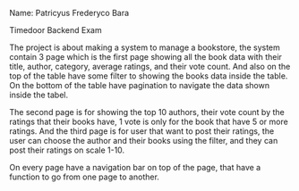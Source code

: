 Name: Patricyus Frederyco Bara

Timedoor Backend Exam

The project is about making a system to manage a bookstore, the system contain 3 page which is the first page showing all the book data with their title, author, category, average ratings, and their vote count. And also on the top of the table have some filter to showing the books data inside the table. On the bottom of the table have pagination to navigate the data shown inside the tabel.

The second page is for showing the top 10 authors, their vote count by the ratings that their books have, 1 vote is only for the book that have 5 or more ratings. And the third page is for user that want to post their ratings, the user can choose the author and their books using the filter, and they can post their ratings on scale 1-10.

On every page have a navigation bar on top of the page, that have a function to go from one page to another.
